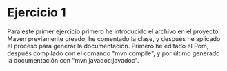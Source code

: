 <h1>Ejercicio 1</h1>
Para este primer ejercicio primero he introducido el archivo en el proyecto Maven previamente creado, he comentado la clase, y después he aplicado el proceso para generar la documentación. Primero he editado el Pom, después compilado con el comando "mvn compile", y por último generado la documentación con "mvn javadoc:javadoc".